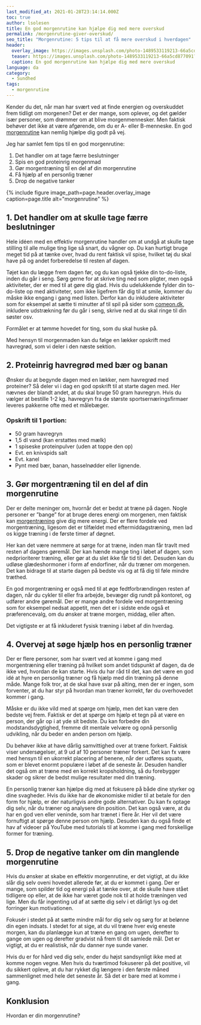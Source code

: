 ```yaml
---
last_modified_at: 2021-01-28T23:14:14.000Z
toc: true
author: lsolesen
title: En god morgenrutine kan hjælpe dig med mere overskud
permalink: /morgenrutine-giver-overskud/
seo_title: "Morgenrutine: 5 tips til at få mere overskud i hverdagen"
header:
  overlay_image: https://images.unsplash.com/photo-1489533119213-66a5cd877091?ixid=MXwxMjA3fDB8MHxwaG90by1wYWdlfHx8fGVufDB8fHw%3D&ixlib=rb-1.2.1&auto=format&fit=crop&w=1900&q=5
  teaser: https://images.unsplash.com/photo-1489533119213-66a5cd877091?ixid=MXwxMjA3fDB8MHxwaG90by1wYWdlfHx8fGVufDB8fHw%3D&ixlib=rb-1.2.1&auto=format&fit=crop&w=400&q=5
  caption: En god morgenrutine kan hjælpe dig med mere overskud
language: da
category:
  - Sundhed
tags:
  - morgenrutine
---
```


Kender du det, når man har svært ved at finde energien og overskuddet frem tidligt om morgenen? Det er der mange, som oplever, og det gælder især personer, som drømmer om at blive morgenmennesker. Men faktisk behøver det ikke at være afgørende, om du er A- eller B-menneske. En god [morgenrutine](https://www.chrichri.dk/se-hvordan-en-god-morgenrutine-kan-paavirke-din-dag-2/) kan nemlig hjælpe dig godt på vej.

Jeg har samlet fem tips til en god morgenrutine:

1. Det handler om at tage færre beslutninger
2. Spis en god proteinrig morgenmad
3. Gør morgentræning til en del af din morgenrutine
4. Få hjælp af en personlig træner
5. Drop de negative tanker

{% include figure image_path=page.header.overlay_image caption=page.title alt="morgenrutine" %}

## 1. Det handler om at skulle tage færre beslutninger

Hele idéen med en effektiv morgenrutine handler om at undgå at skulle tage stilling til alle mulige ting lige så snart, du vågner op. Du kan hurtigt bruge meget tid på at tænke over, hvad du rent faktisk vil spise, hvilket tøj du skal have på og andet forberedelse til resten af dagen.

Tøjet kan du lægge frem dagen før, og du kan også tjekke din to-do-liste, inden du går i seng. Sørg gerne for at skrive ting ned som pligter, men også aktiviteter, der er med til at gøre dig glad. Hvis du udelukkende fylder din to-do-liste op med aktiviteter, som ikke ligefrem får dig til at smile, kommer du måske ikke engang i gang med listen. Derfor kan du inkludere aktiviteter som for eksempel at sætte ti minutter af til spil på sider som [comeon.dk](https://www.comeon.com/da/sportsbook), inkludere udstrækning før du går i seng, skrive ned at du skal ringe til din søster osv.

Formålet er at tømme hovedet for ting, som du skal huske på.

Med hensyn til morgenmaden kan du følge en lækker opskrift med havregrød, som vi deler i den næste sektion.

## 2. Proteinrig havregrød med bær og banan

Ønsker du at begynde dagen med en lækker, nem havregrød med proteiner? Så deler vi i dag en god opskrift til at starte dagen med. Her nævnes der blandt andet, at du skal bruge 50 gram havregryn. Hvis du vælger at bestille 1-2 kg. havregryn fra de største sportsernæringsfirmaer leveres pakkerne ofte med et målebæger.

### Opskrift til 1 portion:

- 50 gram havregryn
- 1,5 dl vand (kan erstattes med mælk)
- 1 spiseske proteinpulver (uden at toppe den op)
- Evt. en knivspids salt
- Evt. kanel
- Pynt med bær, banan, hasselnødder eller lignende.

## 3. Gør morgentræning til en del af din morgenrutine

Der er delte meninger om, hvornår det er bedst at træne på dagen. Nogle personer er ”bange” for at bruge deres energi om morgenen, men faktisk kan [morgentræning](https://videnskab.dk/krop-sundhed/forsker-derfor-er-det-bedst-at-traene-om-morgenen) give dig mere energi. Der er flere fordele ved morgentræning, ligesom det er tilfældet med eftermiddagstræning, men lad os kigge træning i de første timer af døgnet.

Her kan det være nemmere at sørge for at træne, inden man får travlt med resten af dagens gøremål. Der kan hænde mange ting i løbet af dagen, som nedprioriterer træning, eller gør at du slet ikke får tid til det. Desuden kan du udløse glædeshormoner i form af endorfiner, når du træner om morgenen. Det kan bidrage til at starte dagen på bedste vis og at få dig til føle mindre træthed.

En god morgentræning er også med til at øge fedtforbrændingen resten af dagen, når du cykler til eller fra arbejde, bevæger dig rundt på kontoret, og udfører andre gøremål. Der er mange andre fordele ved morgentræning som for eksempel nedsat appetit, men det er i sidste ende også et præferencevalg, om du ønsker at træne morgen, middag, eller aften.

Det vigtigste er at få inkluderet fysisk træning i løbet af din hverdag.

## 4. Overvej at søge hjælp hos en personlig træner

Der er flere personer, som har svært ved at komme i gang med morgentræning eller træning på hvilket som andet tidspunkt af dagen, da de ikke ved, hvordan de kan starte. Hvis du har råd til det, kan det være en god idé at hyre en personlig træner og få hjælp med din træning på denne måde. Mange folk tror, at de skal have svar på alting, men der er ingen, som forventer, at du har styr på hvordan man træner korrekt, før du overhovedet kommer i gang.

Måske er du ikke vild med at spørge om hjælp, men det kan være den bedste vej frem. Faktisk er det at spørge om hjælp et tegn på at være en person, der går op i at yde sit bedste. Du kan forbedre din modstandsdygtighed, fremme dit mentale velvære og opnå personlig udvikling, når du beder en anden person om hjælp.

Du behøver ikke at have dårlig samvittighed over at træne forkert. Faktisk viser undersøgelser, at 9 ud af 10 personer træner forkert. Det kan fx være med hensyn til en ukorrekt placering af benene, når der udføres squats, som er blevet enormt populære i løbet af de seneste år. Desuden handler det også om at træne med en korrekt kropsholdning, så du forebygger skader og sikrer de bedst mulige resultater med din træning.

En personlig træner kan hjælpe dig med at fokusere på både dine styrker og dine svagheder. Hvis du ikke har de økonomiske midler til at betale for den form for hjælp, er der naturligvis andre gode alternativer. Du kan fx optage dig selv, når du træner og analysere din position. Det kan også være, at du har en god ven eller veninde, som har trænet i flere år. Her vil det være fornuftigt at spørge denne person om hjælp. Desuden kan du også finde et hav af videoer på YouTube med tutorials til at komme i gang med forskellige former for træning.

## 5. Drop de negative tanker om din manglende morgenrutine

Hvis du ønsker at skabe en effektiv morgenrutine, er det vigtigt, at du ikke slår dig selv oveni hovedet allerede før, at du er kommet i gang. Der er mange, som spilder tid og energi på at tænke over, at de skulle have stået tidligere op eller, at de ikke har været gode nok til at holde træningen ved lige. Men du får ingenting ud af at sætte dig selv i et dårligt lys og det forringer kun motivationen.

Fokusér i stedet på at sætte mindre mål for dig selv og sørg for at belønne din egen indsats. I stedet for at sige, at du vil træne hver evig eneste morgen, kan du planlægge kun at træne en gang om ugen, derefter to gange om ugen og derefter gradvist nå frem til dit samlede mål. Det er vigtigt, at du er realistisk, når du danner nye sunde vaner.

Hvis du er for hård ved dig selv, ender du højst sandsynligt ikke med at komme nogen vegne. Men hvis du tværtimod fokuserer på det positive, vil du sikkert opleve, at du har rykket dig længere i den første måned sammenlignet med hele det seneste år. Så det er bare med at komme i gang.

## Konklusion

Hvordan er din morgenrutine?
